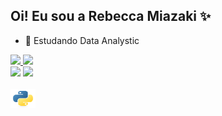 ## Oi! Eu sou a Rebecca Miazaki ✨

- 🌱 Estudando Data Analystic

<a href="https://github.com/RafaBallerini">
  <img height="180em" src="https://github-readme-stats-eight-theta.vercel.app/api?username=rebeccamiazaki&show_icons=true&theme=dracula&include_all_commits=true&count_private=true"/>
  <img height="130em" src="https://github-readme-stats-eight-theta.vercel.app/api/top-langs/?username=rebeccamiazaki&layout=compact&langs_count=8&theme=dracula"/>
<div>

<div> 
  <a href = "mailto:rebecca.miazaki@gmail.com"><img src="https://img.shields.io/badge/-Gmail-%23333?style=for-the-badge&logo=gmail&logoColor=white" target="_blank"></a>
  <a href="https://www.linkedin.com/in/rebecca-yuri-miazaki/" target="_blank"><img src="https://img.shields.io/badge/-LinkedIn-%230077B5?style=for-the-badge&logo=linkedin&logoColor=white" target="_blank"></a> 
  
</div>

<div style="display: inline_block"><br>
  <img align="center" alt="Rafa-Python" height="30" width="40" src="https://raw.githubusercontent.com/devicons/devicon/master/icons/python/python-original.svg">
  
</div>
  
